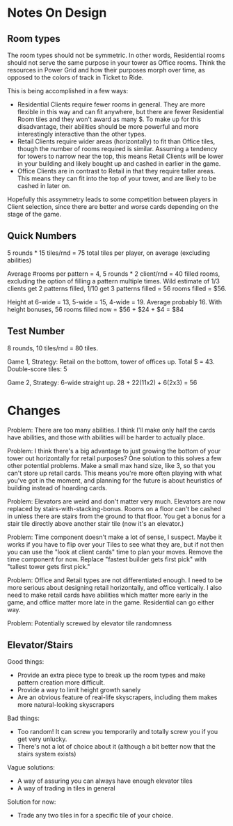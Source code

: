 Notes On Design
===============


Room types
----------
The room types should not be symmetric. In other words, Residential rooms should not serve the same purpose in your tower as Office rooms. Think the resources in Power Grid and how their purposes morph over time, as opposed to the colors of track in Ticket to Ride. 

This is being accomplished in a few ways:
* Residential Clients require fewer rooms in general. They are more flexible in this way and can fit anywhere, but there are fewer Residential Room tiles and they won't award as many $. To make up for this disadvantage, their abilities should be more powerful and more interestingly interactive than the other types.
* Retail Clients require wider areas (horizontally) to fit than Office tiles, though the number of rooms required is similar. Assuming a tendency for towers to narrow near the top, this means Retail Clients will be lower in your building and likely bought up and cashed in earlier in the game.
* Office Clients are in contrast to Retail in that they require taller areas. This means they can fit into the top of your tower, and are likely to be cashed in later on. 

Hopefully this assymmetry leads to some competition between players in Client selection, since there are better and worse cards depending on the stage of the game. 


Quick Numbers
-------------
5 rounds * 15 tiles/rnd = 75 total tiles per player, on average (excluding abilities)

Average #rooms per pattern = 4, 5 rounds * 2 client/rnd = 40 filled rooms, excluding the option of filling a pattern multiple times. Wild estimate of 1/3 clients get 2 patterns filled, 1/10 get 3 patterns filled = 56 rooms filled = $56. 

Height at 6-wide = 13, 5-wide = 15, 4-wide = 19. Average probably 16.
With height bonuses, 56 rooms filled now = $56 + $24 + $4 = $84


Test Number
-----------
8 rounds, 10 tiles/rnd = 80 tiles.

Game 1, Strategy: Retail on the bottom, tower of offices up.
Total $ = 43. Double-score tiles: 5

Game 2, Strategy: 6-wide straight up.
28 + 22(11x2) + 6(2x3) = 56

Changes
=======
Problem: There are too many abilities.
I think I'll make only half the cards have abilities, and those with abilities will be harder to actually place. 

Problem: I think there's a big advantage to just growing the bottom of your tower out horizontally for retail purposes?
One solution to this solves a few other potential problems. Make a small max hand size, like 3, so that you can't store up retail cards. This means you're more often playing with what you've got in the moment, and planning for the future is about heuristics of building instead of hoarding cards. 

Problem: Elevators are weird and don't matter very much.
Elevators are now replaced by stairs-with-stacking-bonus. Rooms on a floor can't be cashed in unless there are stairs from the ground to that floor. You get a bonus for a stair tile directly above another stair tile (now it's an elevator.)

Problem: Time component doesn't make a lot of sense, I suspect. Maybe it works if you have to flip over your Tiles to see what they are, but if not then you can use the "look at client cards" time to plan your moves.
Remove the time component for now. Replace "fastest builder gets first pick" with "tallest tower gets first pick."

Problem: Office and Retail types are not differentiated enough. 
I need to be more serious about designing retail horizontally, and office vertically. I also need to make retail cards have abilities which matter more early in the game, and office matter more late in the game. Residential can go either way. 

Problem: Potentially screwed by elevator tile randomness

Elevator/Stairs
---------------
Good things:
* Provide an extra piece type to break up the room types and make pattern creation more difficult.
* Provide a way to limit height growth sanely
* Are an obvious feature of real-life skyscrapers, including them makes more natural-looking skyscrapers

Bad things:
* Too random! It can screw you temporarily and totally screw you if you get very unlucky.
* There's not a lot of choice about it (although a bit better now that the stairs system exists) 

Vague solutions:
* A way of assuring you can always have enough elevator tiles
* A way of trading in tiles in general

Solution for now:
* Trade any two tiles in for a specific tile of your choice. 